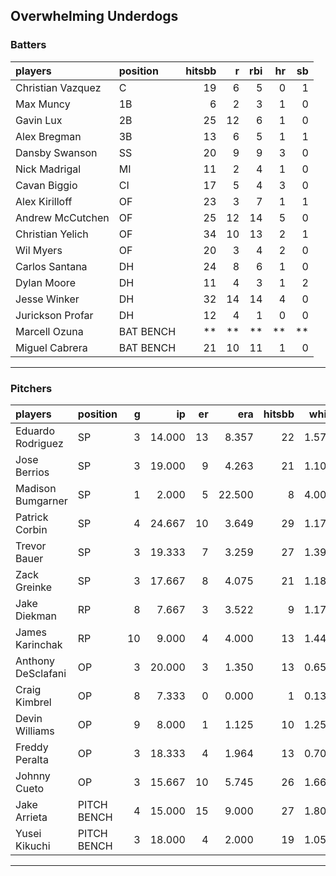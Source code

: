 ## Overwhelming Underdogs

### Batters

 
|players           |position  | hitsbb|  r| rbi| hr| sb| 
|:-----------------|:---------|------:|--:|---:|--:|--:| 
|Christian Vazquez |C         |     19|  6|   5|  0|  1| 
|Max Muncy         |1B        |      6|  2|   3|  1|  0| 
|Gavin Lux         |2B        |     25| 12|   6|  1|  0| 
|Alex Bregman      |3B        |     13|  6|   5|  1|  1| 
|Dansby Swanson    |SS        |     20|  9|   9|  3|  0| 
|Nick Madrigal     |MI        |     11|  2|   4|  1|  0| 
|Cavan Biggio      |CI        |     17|  5|   4|  3|  0| 
|Alex Kirilloff    |OF        |     23|  3|   7|  1|  1| 
|Andrew McCutchen  |OF        |     25| 12|  14|  5|  0| 
|Christian Yelich  |OF        |     34| 10|  13|  2|  1| 
|Wil Myers         |OF        |     20|  3|   4|  2|  0| 
|Carlos Santana    |DH        |     24|  8|   6|  1|  0| 
|Dylan Moore       |DH        |     11|  4|   3|  1|  2| 
|Jesse Winker      |DH        |     32| 14|  14|  4|  0| 
|Jurickson Profar  |DH        |     12|  4|   1|  0|  0| 
|Marcell Ozuna     |BAT BENCH |     **| **|  **| **| **| 
|Miguel Cabrera    |BAT BENCH |     21| 10|  11|  1|  0| 


* * *

### Pitchers

 
|players            |position    |  g|     ip| er|    era| hitsbb|  whip| so|  w| sv| 
|:------------------|:-----------|--:|------:|--:|------:|------:|-----:|--:|--:|--:| 
|Eduardo Rodriguez  |SP          |  3| 14.000| 13|  8.357|     22| 1.571| 20|  0|  0| 
|Jose Berrios       |SP          |  3| 19.000|  9|  4.263|     21| 1.105| 18|  2|  0| 
|Madison Bumgarner  |SP          |  1|  2.000|  5| 22.500|      8| 4.000|  2|  0|  0| 
|Patrick Corbin     |SP          |  4| 24.667| 10|  3.649|     29| 1.176| 21|  2|  0| 
|Trevor Bauer       |SP          |  3| 19.333|  7|  3.259|     27| 1.397| 23|  1|  0| 
|Zack Greinke       |SP          |  3| 17.667|  8|  4.075|     21| 1.189|  9|  2|  0| 
|Jake Diekman       |RP          |  8|  7.667|  3|  3.522|      9| 1.174|  9|  0|  0| 
|James Karinchak    |RP          | 10|  9.000|  4|  4.000|     13| 1.444| 15|  2|  2| 
|Anthony DeSclafani |OP          |  3| 20.000|  3|  1.350|     13| 0.650| 17|  3|  0| 
|Craig Kimbrel      |OP          |  8|  7.333|  0|  0.000|      1| 0.136| 13|  0|  8| 
|Devin Williams     |OP          |  9|  8.000|  1|  1.125|     10| 1.250| 16|  2|  0| 
|Freddy Peralta     |OP          |  3| 18.333|  4|  1.964|     13| 0.709| 21|  1|  0| 
|Johnny Cueto       |OP          |  3| 15.667| 10|  5.745|     26| 1.660| 11|  1|  0| 
|Jake Arrieta       |PITCH BENCH |  4| 15.000| 15|  9.000|     27| 1.800| 15|  0|  0| 
|Yusei Kikuchi      |PITCH BENCH |  3| 18.000|  4|  2.000|     19| 1.056| 20|  1|  0| 


* * *


